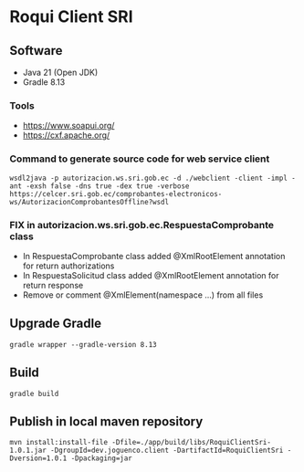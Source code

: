 # Roqui Client SRI

## Software
* Java 21 (Open JDK)
* Gradle 8.13

### Tools
* https://www.soapui.org/
* https://cxf.apache.org/

### Command to generate source code for web service client
```
wsdl2java -p autorizacion.ws.sri.gob.ec -d ./webclient -client -impl -ant -exsh false -dns true -dex true -verbose https://celcer.sri.gob.ec/comprobantes-electronicos-ws/AutorizacionComprobantesOffline?wsdl
```

### FIX in autorizacion.ws.sri.gob.ec.RespuestaComprobante class
* In RespuestaComprobante class added @XmlRootElement annotation for return authorizations
* In RespuestaSolicitud class added @XmlRootElement annotation for return response
* Remove or comment @XmlElement(namespace ...)  from all files

## Upgrade Gradle
```
gradle wrapper --gradle-version 8.13
```

## Build
```
gradle build
```

## Publish in local maven repository
```
mvn install:install-file -Dfile=./app/build/libs/RoquiClientSri-1.0.1.jar -DgroupId=dev.joguenco.client -DartifactId=RoquiClientSri -Dversion=1.0.1 -Dpackaging=jar
```


